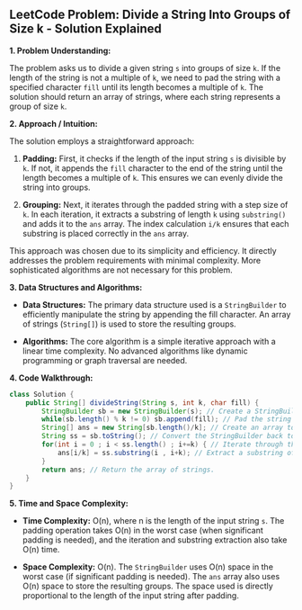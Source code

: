 ## LeetCode Problem: Divide a String Into Groups of Size k - Solution Explained

**1. Problem Understanding:**

The problem asks us to divide a given string `s` into groups of size `k`. If the length of the string is not a multiple of `k`, we need to pad the string with a specified character `fill` until its length becomes a multiple of `k`.  The solution should return an array of strings, where each string represents a group of size `k`.

**2. Approach / Intuition:**

The solution employs a straightforward approach:

1. **Padding:** First, it checks if the length of the input string `s` is divisible by `k`. If not, it appends the `fill` character to the end of the string until the length becomes a multiple of `k`.  This ensures we can evenly divide the string into groups.

2. **Grouping:**  Next, it iterates through the padded string with a step size of `k`. In each iteration, it extracts a substring of length `k` using `substring()` and adds it to the `ans` array. The index calculation `i/k` ensures that each substring is placed correctly in the `ans` array.

This approach was chosen due to its simplicity and efficiency. It directly addresses the problem requirements with minimal complexity.  More sophisticated algorithms are not necessary for this problem.

**3. Data Structures and Algorithms:**

* **Data Structures:** The primary data structure used is a `StringBuilder` to efficiently manipulate the string by appending the fill character. An array of strings (`String[]`) is used to store the resulting groups.

* **Algorithms:** The core algorithm is a simple iterative approach with a linear time complexity.  No advanced algorithms like dynamic programming or graph traversal are needed.


**4. Code Walkthrough:**

```java
class Solution {
    public String[] divideString(String s, int k, char fill) {
        StringBuilder sb = new StringBuilder(s); // Create a StringBuilder from the input string. This allows efficient modification.
        while(sb.length() % k != 0) sb.append(fill); // Pad the string until length is a multiple of k.
        String[] ans = new String[sb.length()/k]; // Create an array to store the resulting groups.  The size is determined by the padded string length / k.
        String ss = sb.toString(); // Convert the StringBuilder back to a String for easier substring extraction.
        for(int i = 0 ; i < ss.length() ; i+=k) { // Iterate through the string with a step of k.
            ans[i/k] = ss.substring(i , i+k); // Extract a substring of length k and add it to the ans array.  i/k ensures correct indexing.
        }
        return ans; // Return the array of strings.
    }
}
```


**5. Time and Space Complexity:**

* **Time Complexity:** O(n), where n is the length of the input string `s`. The padding operation takes O(n) in the worst case (when significant padding is needed), and the iteration and substring extraction also take O(n) time.

* **Space Complexity:** O(n). The `StringBuilder` uses O(n) space in the worst case (if significant padding is needed). The `ans` array also uses O(n) space to store the resulting groups.  The space used is directly proportional to the length of the input string after padding.
